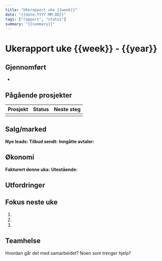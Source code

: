 ```yaml
---
title: "Ukerapport uke {{week}}"
date: "{{date:YYYY-MM-DD}}"
tags: ["rapport", "status"]
summary: "{{summary}}"
---
```


# Ukerapport uke {{week}} - {{year}}

## Gjennomført
-

## Pågående prosjekter
| Prosjekt | Status | Neste steg |
|----------|--------|------------|
|          |        |            |

## Salg/marked
**Nye leads:**
**Tilbud sendt:**
**Inngåtte avtaler:**

## Økonomi
**Fakturert denne uka:**
**Utestående:**

## Utfordringer


## Fokus neste uke
1.
2.
3.

## Teamhelse
Hvordan går det med samarbeidet? Noen som trenger hjelp?
